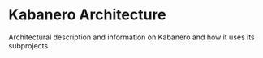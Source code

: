# Kabanero Architecture
Architectural description and information on Kabanero and how it uses its subprojects
